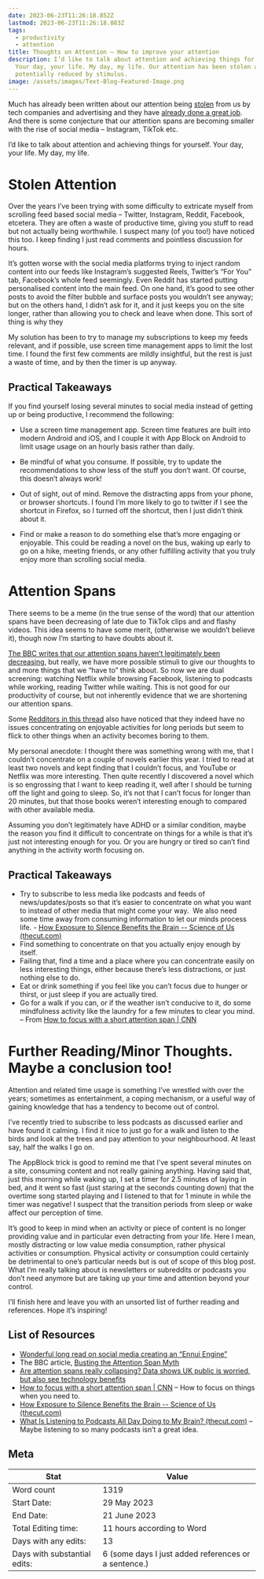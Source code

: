 ```yaml
---
date: 2023-06-23T11:26:18.852Z
lastmod: 2023-06-23T11:26:18.883Z
tags:
  - productivity
  - attention
title: Thoughts on Attention – How to improve your attention
description: I’d like to talk about attention and achieving things for yourself.
  Your day, your life. My day, my life. Our attention has been stolen and
  potentially reduced by stimulus.
image: /assets/images/Text-Blog-Featured-Image.png
---
```

Much has already been written about our attention being [stolen](https://www.theguardian.com/science/2022/jan/02/attention-span-focus-screens-apps-smartphones-social-media) from us by tech companies and advertising and they have [already done a great job](https://www.abc.net.au/radionational/programs/latenightlive/johann-hari-stolen-focus/101761868). And there is some conjecture that our attention spans are becoming smaller with the rise of social media – Instagram, TikTok etc.

I’d like to talk about attention and achieving things for yourself. Your day, your life. My day, my life.

# Stolen Attention

Over the years I’ve been trying with some difficulty to extricate myself from scrolling feed based social media – Twitter, Instagram, Reddit, Facebook, etcetera. They are often a waste of productive time, giving you stuff to read but not actually being worthwhile. I suspect many (of you too!) have noticed this too. I keep finding I just read comments and pointless discussion for hours.

It’s gotten worse with the social media platforms trying to inject random content into our feeds like Instagram’s suggested Reels, Twitter’s “For You” tab, Facebook’s whole feed seemingly. Even Reddit has started putting personalised content into the main feed. On one hand, it’s good to see other posts to avoid the filter bubble and surface posts you wouldn’t see anyway; but on the others hand, I didn’t ask for it, and it just keeps you on the site longer, rather than allowing you to check and leave when done. This sort of thing is why they

My solution has been to try to manage my subscriptions to keep my feeds relevant, and if possible, use screen time management apps to limit the lost time. I found the first few comments are mildly insightful, but the rest is just a waste of time, and by then the timer is up anyway.

## Practical Takeaways

If you find yourself losing several minutes to social media instead of getting up or being productive, I recommend the following:

* Use a screen time management app. Screen time features are built into modern Android and iOS, and I couple it with App Block on Android to limit usage usage on an hourly basis rather than daily. 

* Be mindful of what you consume. If possible, try to update the recommendations to show less of the stuff you don’t want. Of course, this doesn’t always work!

* Out of sight, out of mind. Remove the distracting apps from your phone, or browser shortcuts. I found I’m more likely to go to twitter if I see the shortcut in Firefox, so I turned off the shortcut, then I just didn’t think about it.

* Find or make a reason to do something else that’s more engaging or enjoyable. This could be reading a novel on the bus, waking up early to go on a hike, meeting friends, or any other fulfilling activity that you truly enjoy more than scrolling social media.

# Attention Spans

There seems to be a meme (in the true sense of the word) that our attention spans have been decreasing of late due to TikTok clips and and flashy videos. This idea seems to have some merit, (otherwise we wouldn’t believe it), though now I’m starting to have doubts about it.

[The BBC writes that our attention spans haven’t legitimately been decreasing](https://www.bbc.com/news/health-38896790), but really, we have more possible stimuli to give our thoughts to and more things that we “have to” think about. So now we are dual screening: watching Netflix while browsing Facebook, listening to podcasts while working, reading Twitter while waiting. This is not good for our productivity of course, but not inherently evidence that we are shortening our attention spans.

Some [Redditors in this thread](https://www.reddit.com/r/The10thDentist/comments/1380ixn/i_dont_think_gen_zs_attention_span_is_getting/) also have noticed that they indeed have no issues concentrating on enjoyable activities for long periods but seem to flick to other things when an activity becomes boring to them.

My personal anecdote: I thought there was something wrong with me, that I couldn’t concentrate on a couple of novels earlier this year. I tried to read at least two novels and kept finding that I couldn’t focus, and YouTube or Netflix was more interesting. Then quite recently I discovered a novel which is so engrossing that I want to keep reading it, well after I should be turning off the light and going to sleep. So, it’s not that I can’t focus for longer than 20 minutes, but that those books weren’t interesting enough to compared with other available media.

Assuming you don’t legitimately have ADHD or a similar condition, maybe the reason you find it difficult to concentrate on things for a while is that it’s just not interesting enough for you. Or you are hungry or tired so can’t find anything in the activity worth focusing on.

## Practical Takeaways

* Try to subscribe to less media like podcasts and feeds of news/updates/posts so that it’s easier to concentrate on what you want to instead of other media that might come your way.  We also need some time away from consuming information to let our minds process life. - [How Exposure to Silence Benefits the Brain -- Science of Us (thecut.com)](https://www.thecut.com/2016/07/scientists-are-discovering-the-neural-benefits-of-silence.html)
* Find something to concentrate on that you actually enjoy enough by itself.
* Failing that, find a time and a place where you can concentrate easily on less interesting things, either because there’s less distractions, or just nothing else to do.
* Eat or drink something if you feel like you can’t focus due to hunger or thirst, or just sleep if you are actually tired.
* Go for a walk if you can, or if the weather isn’t conducive to it, do some mindfulness activity like the laundry for a few minutes to clear you mind. – From [How to focus with a short attention span | CNN](https://edition.cnn.com/2023/01/11/health/short-attention-span-wellness/index.html)

# Further Reading/Minor Thoughts. Maybe a conclusion too!

Attention and related time usage is something I’ve wrestled with over the years; sometimes as entertainment, a coping mechanism, or a useful way of gaining knowledge that has a tendency to become out of control.

I’ve recently tried to subscribe to less podcasts as discussed earlier and have found it calming. I find it nice to just go for a walk and listen to the birds and look at the trees and pay attention to your neighbourhood. At least say, half the walks I go on.

The AppBlock trick is good to remind me that I’ve spent several minutes on a site, consuming content and not really gaining anything. Having said that, just this morning while waking up, I set a timer for 2.5 minutes of laying in bed, and it went so fast (just staring at the seconds counting down) that the overtime song started playing and I listened to that for 1 minute in while the timer was negative! I suspect that the transition periods from sleep or wake affect our perception of time.

It’s good to keep in mind when an activity or piece of content is no longer providing value and in particular even detracting from your life. Here I mean, mostly distracting or low value media consumption, rather physical activities or consumption. Physical activity or consumption could certainly be detrimental to one’s particular needs but is out of scope of this blog post. What I’m really talking about is newsletters or subreddits or podcasts you don’t need anymore but are taking up your time and attention beyond your control.

I’ll finish here and leave you with an unsorted list of further reading and references. Hope it’s inspiring!

## List of Resources

* [Wonderful long read on social media creating an “Ennui Engine”](https://medium.com/@max.p.schlienger/the-cargo-cult-of-the-ennui-engine-890c541cebcb?utm_source=pocket_reader)
* The BBC article, [Busting the Attention Span Myth](https://www.bbc.com/news/health-38896790)
* [Are attention spans really collapsing? Data shows UK public is worried, but also see technology benefits](https://phys.org/news/2022-02-attention-spans-collapsing-uk-technology.html)
* [How to focus with a short attention span | CNN](https://edition.cnn.com/2023/01/11/health/short-attention-span-wellness/index.html) – How to focus on things when you need to.
* [How Exposure to Silence Benefits the Brain -- Science of Us (thecut.com)](https://www.thecut.com/2016/07/scientists-are-discovering-the-neural-benefits-of-silence.html)
* [What Is Listening to Podcasts All Day Doing to My Brain? (thecut.com)](https://www.thecut.com/2017/10/what-is-listening-to-podcasts-all-day-doing-to-my-brain.html) – Maybe listening to so many podcasts isn’t a great idea.

## Meta

| Stat                           | Value                                                  |
| ------------------------------ | ------------------------------------------------------ |
| Word count                     | 1319                                                   |
| Start   Date:                  | 29 May 2023                                            |
| End Date:                      | 21 June 2023                                           |
| Total   Editing time:          | 11 hours   according to Word                           |
| Days with any   edits:         | 13                                                     |
| Days with substantial   edits: | 6 (some days   I just added references or a sentence.) |